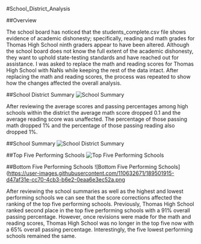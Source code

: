 #School_District_Analysis

##Overview

The school board has noticed that the students_complete.csv file shows evidence of academic dishonesty; specifically, reading and math grades for Thomas High School ninth graders appear to have been altered. Although the school board does not know the full extent of the academic dishonesty, they want to uphold state-testing standards and have reached out for assistance. I was asked to replace the math and reading scores for Thomas High School with NaNs while keeping the rest of the data intact. After replacing the math and reading scores, the process was repeated to show how the changes affected the overall analysis.

##School District Summary
![School Summary](https://user-images.githubusercontent.com/110632671/189501127-d4849677-3a79-446a-a022-d627c083a624.png)

After reviewing the average scores and passing percentages among high schools within the district the average math score dropped 0.1 and the average reading score was unaffected. The percentage of those passing math dropped 1% and the percentage of those passing reading also dropped 1%.

##School Summary 
![School District Summary](https://user-images.githubusercontent.com/110632671/189501786-2c0f9f28-adf1-4ae7-a341-528b38809537.png)

##Top Five Performing Schools
![Top Five Performing Schools](https://user-images.githubusercontent.com/110632671/189501872-31d19d3b-5c3c-47c9-b7d1-4fc1fd2bc7c2.png)

##Bottom Five Performing Schools
![Bottom Five Performing Schools](https://user-images.githubusercontent.com/110632671/189501915-d47af31e-cc70-4cb3-b6e2-0eaa6e3ec52a.png

After reviewing the school summaries as well as the highest and lowest performing schools we can see that the score corrections affected the ranking of the top five performing schools. Previously, Thomas High School ranked second place in the top five performing schools with a 91% overall passing percentage. However, once revisions were made for the math and reading scores, Thomas High School was no longer in the top five now with a 65% overall passing percentage. Interestingly, the five lowest performing schools remained the same. 
